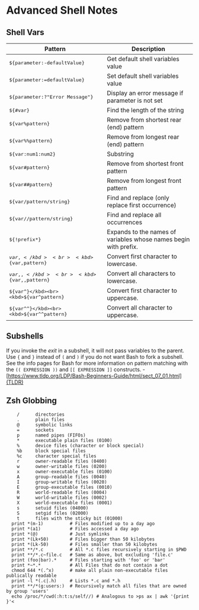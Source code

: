 # Advanced Shell Notes
## Shell Vars
Pattern | Description
------------|------------
<kbd>${parameter:-defaultValue}</kbd> | Get default shell variables value
<kbd>${parameter:=defaultValue}</kbd> | Set default shell variables value
<kbd>${parameter:?"Error Message"}</kbd> | Display an error message if parameter is not set
<kbd>${#var}</kbd> | Find the length of the string
<kbd>${var%pattern}</kbd> | Remove from shortest rear (end) pattern
<kbd>${var%%pattern}</kbd> | Remove from longest rear (end) pattern
<kbd>${var:num1:num2}</kbd> | Substring
<kbd>${var#pattern}</kbd> | Remove from shortest front pattern<br>
<kbd>${var##pattern}</kbd> | Remove from longest front pattern<br>
<kbd>${var/pattern/string}</kbd> | Find and replace (only replace first occurrence)
<kbd>${var//pattern/string}</kbd> | Find and replace all occurrences
<kbd>${!prefix*}</kbd> | Expands to the names of variables whose names begin with prefix.
<kbd>${var,}</kbd><br><kbd>${var,pattern}</kbd> | Convert first character to lowercase.
<kbd>${var,,}</kbd><br><kbd>${var,,pattern}</kbd> | Convert all characters to lowercase.
<kbd>${var^}</kbd><br><kbd>${var^pattern}</kbd> | Convert first character to uppercase.
<kbd>${var^^}</kbd><br><kbd>${var^^pattern}</kbd> | Convert all character to uppercase.
## Subshells
If you invoke the *exit* in a subshell, it will not pass variables to the parent. Use `{` and `}` instead of `(` and `)` if you do not want Bash to fork a subshell.
See the info pages for Bash for more information on pattern matching with the `(( EXPRESSION ))` and `[[ EXPRESSION ]]` constructs. - [https://www.tldp.org/LDP/Bash-Beginners-Guide/html/sect_07_01.html](TLDR)

## Zsh Globbing
```
    /      directories
    .      plain files
    @      symbolic links
    =      sockets
    p      named pipes (FIFOs)
    *      executable plain files (0100)
    %      device files (character or block special)
    %b     block special files
    %c     character special files
    r      owner-readable files (0400)
    w      owner-writable files (0200)
    x      owner-executable files (0100)
    A      group-readable files (0040)
    I      group-writable files (0020)
    E      group-executable files (0010)
    R      world-readable files (0004)
    W      world-writable files (0002)
    X      world-executable files (0001)
    s      setuid files (04000)
    S      setgid files (02000)
    t      files with the sticky bit (01000)
  print *(m-1)          # Files modified up to a day ago
  print *(a1)           # Files accessed a day ago
  print *(@)            # Just symlinks
  print *(Lk+50)        # Files bigger than 50 kilobytes
  print *(Lk-50)        # Files smaller than 50 kilobytes
  print **/*.c          # All *.c files recursively starting in $PWD
  print **/*.c~file.c   # Same as above, but excluding 'file.c'
  print (foo|bar).*     # Files starting with 'foo' or 'bar'
  print *~*.*           # All Files that do not contain a dot
  chmod 644 *(.^x)      # make all plain non-executable files publically readable
  print -l *(.c|.h)     # Lists *.c and *.h
  print **/*(g:users:)  # Recursively match all files that are owned by group 'users'
  echo /proc/*/cwd(:h:t:s/self//) # Analogous to >ps ax | awk '{print }'<
```
